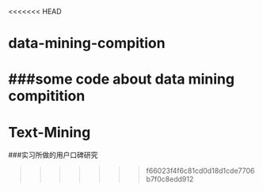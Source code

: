 <<<<<<< HEAD
# data-mining-compition
###some code about data mining compitition
=======
# Text-Mining
###实习所做的用户口碑研究
>>>>>>> f66023f4f6c81cd0d18d1cde7706b7f0c8edd912
